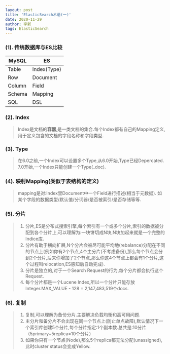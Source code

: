 ```yaml
---
layout: post
title: 'ElasticSearch术语(一)'
date: 2020-11-29
author: 李新
tags: ElasticSearch
---
```


### (1). 传统数据库与ES比较

|  MySQL    | ES             |
|  ----     | ----           |
| Table     | Index(Type)    |
| Row       | Document       |
| Column    | Field          |
| Schema    | Mapping        |
| SQL       | DSL            |


### (2). Index
> Index是文档的**容器**,是一类文档的集合.每个Index都有自己的Mapping定义,用于定义包含的文档的字段名称和字段类型.   

### (3). Type
> 在6.0之前,一个Index可以设置多个Type,从6.0开始,Type已经Depercated.
> 7.0开始,一个Index只能创建一个Type(_doc).

### (4). 映射Mapping(类似于表结构的定义)
> mapping是对:Index里Document中一个Field进行描述(相当于元数据).
> 如某个字段的数据类型/默认值/分词器/是否被索引/是否存储等等.

### (5). 分片
> 1. 分片,ES是分布式搜索引擎,每个索引有一个或多个分片,索引的数据被分配到各个分片上,可以理解为:一块饼切成N块,N块加起来就是一个完整的Indice库.
> 2. 分片有助于横向扩展,N个分片会被尽可能平均地(rebalance)分配在不同的节点上(例如你有2个节点,4个主分片(不考虑备份),那么每个节点会分到2个分片,后来你增加了2个节点,那么你这4个节点上都会有1个分片,这个过程叫relocation,ES感知后自动完成). 
> 3. 分片是独立的,对于一个Search Request的行为,每个分片都会执行这个Request.   
> 4. 每个分片都是一个Lucene Index,所以一个分片只能存放 Integer.MAX_VALUE - 128 = 2,147,483,519个docs.

### (6). 复制
> 1. 复制,可以理解为备份分片.主要解决负载均衡和高可用问题.   
> 2. 主分片和备分片不会出现在同一个节点上(防止单点故障),默认情况下一个索引库创建5个分片,每个分片指定:1个副本数.总共是:10分片（5primary+5replica=10个分片）
> 3. 如果你只有一个节点(Node),那么5个replica都无法分配(unassigned),此时cluster status会变成Yellow. 

